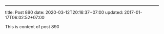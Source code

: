---
title: Post 890
date: 2020-03-12T20:16:37+07:00
updated: 2017-01-17T06:02:52+07:00

This is content of post 890